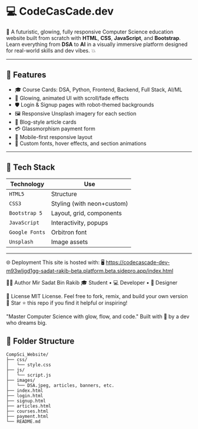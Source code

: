 # 💻 CodeCasCade.dev

🚀 A futuristic, glowing, fully responsive Computer Science education website built from scratch with **HTML**, **CSS**, **JavaScript**, and **Bootstrap**. Learn everything from **DSA** to **AI** in a visually immersive platform designed for real-world skills and dev vibes. 💥

---

## 🌟 Features

- 🎓 Course Cards: DSA, Python, Frontend, Backend, Full Stack, AI/ML
- 🧠 Glowing, animated UI with scroll/fade effects
- 🛡️ Login & Signup pages with robot-themed backgrounds
- 🖼️ Responsive Unsplash imagery for each section
- 📄 Blog-style article cards
- 💳 Glassmorphism payment form
- 📱 Mobile-first responsive layout
- 🧾 Custom fonts, hover effects, and section animations

---

## 🔧 Tech Stack

| Technology     | Use                       |
|----------------|---------------------------|
| `HTML5`        | Structure                 |
| `CSS3`         | Styling (with neon+custom)|
| `Bootstrap 5`  | Layout, grid, components  |
| `JavaScript`   | Interactivity, popups     |
| `Google Fonts` | Orbitron font             |
| `Unsplash`     | Image assets              |

---

🌐 Deployment
This site is hosted with:
🖥️ https://codecascade-dev-m93wljgd1gg-sadat-rakib-beta.platform.beta.sidepro.app/index.html

👨‍💻 Author
Mir Sadat Bin Rakib
🎓 Student • 💻 Developer • 🎨 Designer

📜 License
MIT License. Feel free to fork, remix, and build your own version 🚀
Star ⭐ this repo if you find it helpful or inspiring!

"Master Computer Science with glow, flow, and code."
Built with 💙 by a dev who dreams big.

## 📁 Folder Structure

```plaintext
CompSci_Website/
├── css/
│   └── style.css
├── js/
│   └── script.js
├── images/
│   └── DSA.jpeg, articles, banners, etc.
├── index.html
├── login.html
├── signup.html
├── articles.html
├── courses.html
├── payment.html
└── README.md
